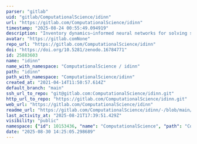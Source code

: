 ```yaml
---
parser: "gitlab"
uid: "gitlab/ComputationalScience/idinn"
url: "https://gitlab.com/ComputationalScience/idinn"
timestamp: "2025-08-24 00:55:49.094919"
description: "Inventory dynamics–informed neural networks for solving single-sourcing and dual-sourcing problems."
avatar: "https://gitlab.comNone"
repo_url: "https://gitlab.com/ComputationalScience/idinn"
doi: "https://doi.org/10.5281/zenodo.16784771"
id: 25883603
name: "idinn"
name_with_namespace: "ComputationalScience / idinn"
path: "idinn"
path_with_namespace: "ComputationalScience/idinn"
created_at: "2021-04-14T11:50:57.614Z"
default_branch: "main"
ssh_url_to_repo: "git@gitlab.com:ComputationalScience/idinn.git"
http_url_to_repo: "https://gitlab.com/ComputationalScience/idinn.git"
web_url: "https://gitlab.com/ComputationalScience/idinn"
readme_url: "https://gitlab.com/ComputationalScience/idinn/-/blob/main/README.md"
last_activity_at: "2025-08-21T17:39:51.429Z"
visibility: "public"
namespace: {"id": 10153436, "name": "ComputationalScience", "path": "ComputationalScience", "kind": "group", "full_path": "ComputationalScience", "parent_id": null, "avatar_url": null, "web_url": "https://gitlab.com/groups/ComputationalScience"}
date: "2025-08-30 14:25:05.298689"
---
```

